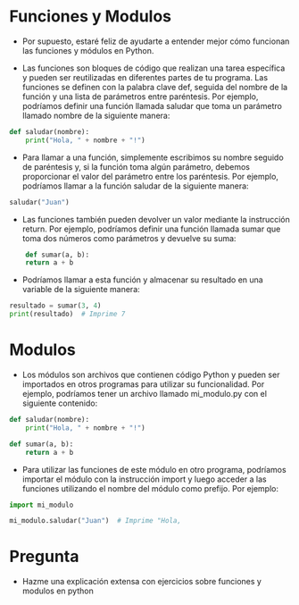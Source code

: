 # Funciones y Modulos

- Por supuesto, estaré feliz de ayudarte a entender mejor cómo funcionan las funciones y módulos en Python.

- Las funciones son bloques de código que realizan una tarea específica y pueden ser reutilizadas en diferentes partes de tu programa. Las funciones se definen con la palabra clave def, seguida del nombre de la función y una lista de parámetros entre paréntesis. Por ejemplo, podríamos definir una función llamada saludar que toma un parámetro llamado nombre de la siguiente manera:

```python
def saludar(nombre):
    print("Hola, " + nombre + "!")
```

- Para llamar a una función, simplemente escribimos su nombre seguido de paréntesis y, si la función toma algún parámetro, debemos proporcionar el valor del parámetro entre los paréntesis. Por ejemplo, podríamos llamar a la función saludar de la siguiente manera:

```python
saludar("Juan")
```

-  Las funciones también pueden devolver un valor mediante la instrucción return. Por ejemplo, podríamos definir una función llamada sumar que toma dos números como parámetros y devuelve su suma:

```python
    def sumar(a, b):
    return a + b
```
- Podríamos llamar a esta función y almacenar su resultado en una variable de la siguiente manera:

```python
resultado = sumar(3, 4)
print(resultado)  # Imprime 7
```
# Modulos
- Los módulos son archivos que contienen código Python y pueden ser importados en otros programas para utilizar su funcionalidad. Por ejemplo, podríamos tener un archivo llamado mi_modulo.py con el siguiente contenido:

```python
def saludar(nombre):
    print("Hola, " + nombre + "!")

def sumar(a, b):
    return a + b
```

- Para utilizar las funciones de este módulo en otro programa, podríamos importar el módulo con la instrucción import y luego acceder a las funciones utilizando el nombre del módulo como prefijo. Por ejemplo:

```python
import mi_modulo

mi_modulo.saludar("Juan")  # Imprime "Hola,
```

# Pregunta

- Hazme una explicación extensa con ejercicios sobre funciones y modulos en python